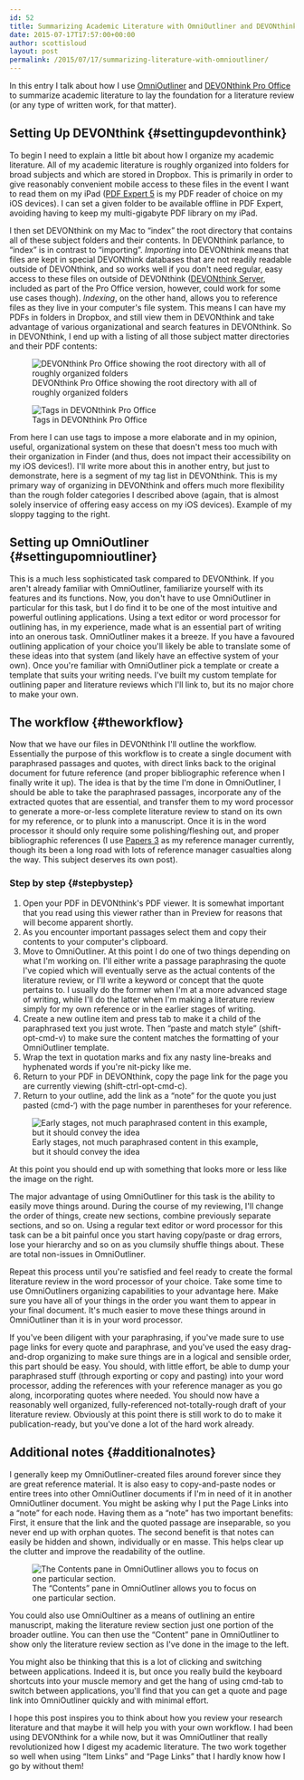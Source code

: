 ```yaml
---
id: 52
title: Summarizing Academic Literature with OmniOutliner and DEVONthink
date: 2015-07-17T17:57:00+00:00
author: scottisloud
layout: post
permalink: /2015/07/17/summarizing-literature-with-omnioutliner/
---
```

In this entry I talk about how I use [OmniOutliner](https://www.omnigroup.com/omnioutliner/) and [DEVONthink Pro Office](http://devontechnologies.com) to summarize academic literature to lay the foundation for a literature review (or any type of written work, for that matter).

## Setting Up DEVONthink {#settingupdevonthink}

To begin I need to explain a little bit about how I organize my academic literature. All of my academic literature is roughly organized into folders for broad subjects and which are stored in Dropbox. This is primarily in order to give reasonably convenient mobile access to these files in the event I want to read them on my iPad ([PDF Expert 5](https://readdle.com/products/pdfexpert5) is my PDF reader of choice on my iOS devices). I can set a given folder to be available offline in PDF Expert, avoiding having to keep my multi-gigabyte PDF library on my iPad.

I then set DEVONthink on my Mac to &#8220;index&#8221; the root directory that contains all of these subject folders and their contents. In DEVONthink parlance, to &#8220;index&#8221; is in contrast to &#8220;importing&#8221;. _Importing_ into DEVONthink means that files are kept in special DEVONthink databases that are not readily readable outside of DEVONthink, and so works well if you don't need regular, easy access to these files on outside of DEVONthink ([DEVONthink Server](https://player.vimeo.com/video/49445176?title=0&byline=0&portrait=0&autoplay=0), included as part of the Pro Office version, however, could work for some use cases though). _Indexing_, on the other hand, allows you to reference files as they live in your computer's file system. This means I can have my PDFs in folders in Dropbox, and still view them in DEVONthink and take advantage of various organizational and search features in DEVONthink. So in DEVONthink, I end up with a listing of all those subject matter directories and their PDF contents:

<figure>
  <img src="/img/dtpo-root-dir.png" alt="DEVONthink Pro Office showing the root directory with all of roughly organized folders" title="DEVONthink Pro Office showing the root directory with all of roughly organized folders">
  <figcaption class="post-img-cap">
    DEVONthink Pro Office showing the root directory with all of roughly organized folders
  </figcaption>
</figure>

<figure>
  <img src="/img/dtpo-tags.png" alt="Tags in DEVONthink Pro Office" title="Tags in DEVONthink Pro Office">
  <figcaption class="post-img-cap">
    Tags in DEVONthink Pro Office
  </figcaption>
</figure>

From here I can use tags to impose a more elaborate and in my opinion, useful, organizational system on these that doesn't mess too much with their organization in Finder (and thus, does not impact their accessibility on my iOS devices!). I'll write more about this in another entry, but just to demonstrate, here is a segment of my tag list in DEVONthink. This is my primary way of organizing in DEVONthink and offers much more flexibility than the rough folder categories I described above (again, that is almost solely inservice of offering easy access on my iOS devices). Example of my sloppy tagging to the right.

## Setting up OmniOutliner {#settingupomnioutliner}

This is a much less sophisticated task compared to DEVONthink. If you aren't already familiar with OmniOutliner, familiarize yourself with its features and its functions. Now, you don't have to use OmniOutliner in particular for this task, but I do find it to be one of the most intuitive and powerful outlining applications. Using a text editor or word processor for outlining has, in my experience, made what is an essential part of writing into an onerous task. OmniOutliner makes it a breeze. If you have a favoured outlining application of your choice you'll likely be able to translate some of these ideas into that system (and likely have an effective system of your own). Once you're familiar with OmniOutliner pick a template or create a template that suits your writing needs. I've built my custom template for outlining paper and literature reviews which I'll link to, but its no major chore to make your own.

## The workflow {#theworkflow}

Now that we have our files in DEVONthink I'll outline the workflow. Essentially the purpose of this workflow is to create a single document with paraphrased passages and quotes, with direct links back to the original document for future reference (and proper bibliographic reference when I finally write it up). The idea is that by the time I'm done in OmniOutliner, I should be able to take the paraphrased passages, incorporate any of the extracted quotes that are essential, and transfer them to my word processor to generate a more-or-less complete literature review to stand on its own for my reference, or to plunk into a manuscript. Once it is in the word processor it should only require some polishing/fleshing out, and proper bibliographic references (I use [Papers 3](http://papersapp.com) as my reference manager currently, though its been a long road with lots of reference manager casualties along the way. This subject deserves its own post).

### Step by step {#stepbystep}

  1. Open your PDF in DEVONthink's PDF viewer. It is somewhat important that you read using this viewer rather than in Preview for reasons that will become apparent shortly.
  2. As you encounter important passages select them and copy their contents to your computer's clipboard.
  3. Move to OmniOutliner. At this point I do one of two things depending on what I'm working on. I'll either write a passage paraphrasing the quote I've copied which will eventually serve as the actual contents of the literature review, or I'll write a keyword or concept that the quote pertains to. I usually do the former when I'm at a more advanced stage of writing, while I'll do the latter when I'm making a literature review simply for my own reference or in the earlier stages of writing.
  4. Create a new outline item and press tab to make it a child of the paraphrased text you just wrote. Then &#8220;paste and match style&#8221; (shift-opt-cmd-v) to make sure the content matches the formatting of your OmniOutliner template.
  5. Wrap the text in quotation marks and fix any nasty line-breaks and hyphenated words if you're nit-picky like me.
  6. Return to your PDF in DEVONthink, copy the page link for the page you are currently viewing (shift-ctrl-opt-cmd-c).
  7. Return to your outline, add the link as a &#8220;note&#8221; for the quote you just pasted (cmd-&#8216;) with the page number in parentheses for your reference.

<figure>
  <img src="/img/omnioutliner-outline-example.png" alt="Early stages, not much paraphrased content in this example, but it should convey the idea" title="Early stages, not much paraphrased content in this example, but it should convey the idea" />
  <figcaption class="post-img-cap">
    Early stages, not much paraphrased content in this example, but it should convey the idea
  </figcaption>
</figure>


At this point you should end up with something that looks more or less like the image on the right.

The major advantage of using OmniOutliner for this task is the ability to easily move things around. During the course of my reviewing, I'll change the order of things, create new sections, combine previously separate sections, and so on. Using a regular text editor or word processor for this task can be a bit painful once you start having copy/paste or drag errors, lose your hierarchy and so on as you clumsily shuffle things about. These are total non-issues in OmniOutliner.

Repeat this process until you're satisfied and feel ready to create the formal literature review in the word processor of your choice. Take some time to use OmniOutliners organizing capabilities to your advantage here. Make sure you have all of your things in the order you want them to appear in your final document. It's much easier to move these things around in OmniOutliner than it is in your word processor.

If you've been diligent with your paraphrasing, if you've made sure to use page links for every quote and paraphrase, and you've used the easy drag-and-drop organizing to make sure things are in a logical and sensible order, this part should be easy. You should, with little effort, be able to dump your paraphrased stuff (through exporting or copy and pasting) into your word processor, adding the references with your reference manager as you go along, incorporating quotes where needed. You should now have a reasonably well organized, fully-referenced not-totally-rough draft of your literature review. Obviously at this point there is still work to do to make it publication-ready, but you've done a lot of the hard work already.

## Additional notes {#additionalnotes}

I generally keep my OmniOutliner-created files around forever since they are great reference material. It is also easy to copy-and-paste nodes or entire trees into other OmniOutliner documents if I'm in need of it in another OmniOutliner document. You might be asking why I put the Page Links into a &#8220;note&#8221; for each node. Having them as a &#8220;note&#8221; has two important benefits: First, it ensure that the link and the quoted passage are inseparable, so you never end up with orphan quotes. The second benefit is that notes can easily be hidden and shown, individually or en masse. This helps clear up the clutter and improve the readability of the outline.

<figure>
  <img src="/img/omnioutliner-content-pane.png" alt="The Contents pane in OmniOutliner allows you to focus on one particular section."/>
  <figcaption class="post-img-cap">
    The &#8220;Contents&#8221; pane in OmniOutliner allows you to focus on one particular section.
  </figcaption>
</figure>

You could also use OmniOultiner as a means of outlining an entire manuscript, making the literature review section just one portion of the broader outline. You can then use the &#8220;Content&#8221; pane in OmniOutliner to show only the literature review section as I've done in the image to the left.

You might also be thinking that this is a lot of clicking and switching between applications. Indeed it is, but once you really build the keyboard shortcuts into your muscle memory and get the hang of using cmd-tab to switch between applications, you'll find that you can get a quote and page link into OmniOutliner quickly and with minimal effort.

I hope this post inspires you to think about how you review your research literature and that maybe it will help you with your own workflow. I had been using DEVONthink for a while now, but it was OmniOutliner that really revolutionized how I digest my academic literature. The two work together so well when using &#8220;Item Links&#8221; and &#8220;Page Links&#8221; that I hardly know how I go by without them!
